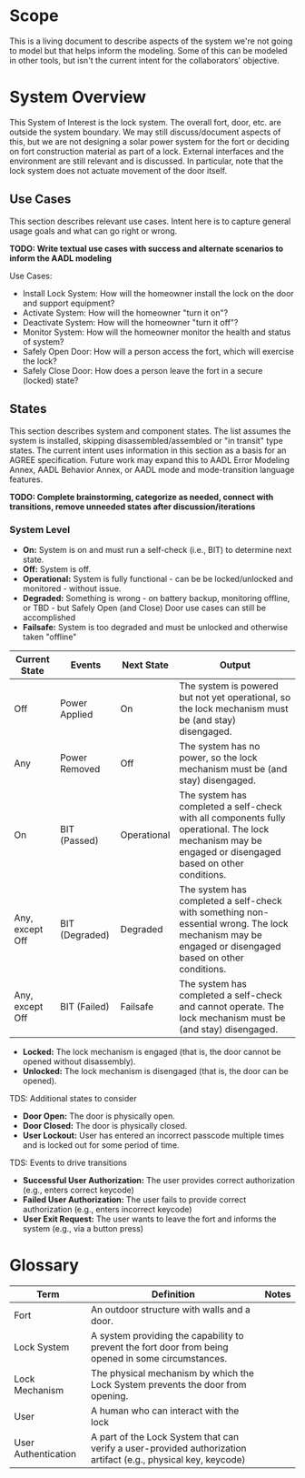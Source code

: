 # Scope
This is a living document to describe aspects of the system we're not going to model but that helps inform the modeling. Some of this can be modeled in other tools, but isn't the current intent for the collaborators' objective.

# System Overview
This System of Interest is the lock system. The overall fort, door, etc. are outside the system boundary. We may still discuss/document aspects of this, but we are not designing a solar power system for the fort or deciding on fort construction material as part of a lock. External interfaces and the environment are still relevant and is discussed. In particular, note that the lock system does not actuate movement of the door itself.

## Use Cases
This section describes relevant use cases. Intent here is to capture general usage goals and what can go right or wrong.

**TODO: Write textual use cases with success and alternate scenarios to inform the AADL modeling**

Use Cases:
- Install Lock System: How will the homeowner install the lock on the door and support equipment?
- Activate System: How will the homeowner "turn it on"?
- Deactivate System: How will the homeowner "turn it off"?
- Monitor System: How will the homeowner monitor the health and status of system?
- Safely Open Door: How will a person access the fort, which will exercise the lock?
- Safely Close Door: How does a person leave the fort in a secure (locked) state?

## States
This section describes system and component states. The list assumes the system is installed, skipping disassembled/assembled or "in transit" type states. The current intent uses information in this section as a basis for an AGREE specification. Future work may expand this to AADL Error Modeling Annex, AADL Behavior Annex, or AADL mode and mode-transition language features.

**TODO: Complete brainstorming, categorize as needed, connect with transitions, remove unneeded states after discussion/iterations**

### System Level
- **On:** System is on and must run a self-check (i.e., BIT) to determine next state.
- **Off:** System is off.
- **Operational:** System is fully functional - can be be locked/unlocked and  monitored - without issue.
- **Degraded:** Something is wrong - on battery backup, monitoring offline, or TBD - but Safely Open (and Close) Door use cases can still be accomplished 
- **Failsafe:** System is too degraded and must be unlocked and otherwise taken "offline"

| Current State | Events | Next State | Output |
| ------------- | ------ | ---------- | ------ |
| Off | Power Applied | On | The system is powered but not yet operational, so the lock mechanism must be (and stay) disengaged.
| Any | Power Removed | Off | The system has no power, so the lock mechanism must be (and stay) disengaged.
| On | BIT (Passed) | Operational | The system has completed a self-check with all components fully operational. The lock mechanism may be engaged or disengaged based on other conditions.
| Any, except Off | BIT (Degraded) | Degraded | The system has completed a self-check with something non-essential wrong. The lock mechanism may be engaged or disengaged based on other conditions.
| Any, except Off | BIT (Failed) | Failsafe | The system has completed a self-check and cannot operate. The lock mechanism must be (and stay) disengaged.

- **Locked:** The lock mechanism is engaged (that is, the door cannot be opened without disassembly).
- **Unlocked:** The lock mechanism is disengaged (that is, the door can be opened).

TDS: Additional states to consider
- **Door Open:** The door is physically open.
- **Door Closed:** The door is physically closed. 
- **User Lockout:** User has entered an incorrect passcode multiple times and is locked out for some period of time. 

TDS: Events to drive transitions
- **Successful User Authorization:** The user provides correct authorization (e.g., enters correct keycode)
- **Failed User Authorization:** The user fails to provide correct authorization (e.g., enters incorrect keycode)
- **User Exit Request:** The user wants to leave the fort and informs the system (e.g., via a button press)

# Glossary

| Term           | Definition    | Notes | 
| -------------  | ------------- | ------------ | 
| Fort           | An outdoor structure with walls and a door. | | 
| Lock System    | A system providing the capability to prevent the fort door from being opened in some circumstances. | |
| Lock Mechanism | The physical mechanism by which the Lock System prevents the door from opening. | | 
| User | A human who can interact with the lock | |
| User Authentication | A part of the Lock System that can verify a user-provided authorization artifact (e.g., physical key, keycode) | | 

